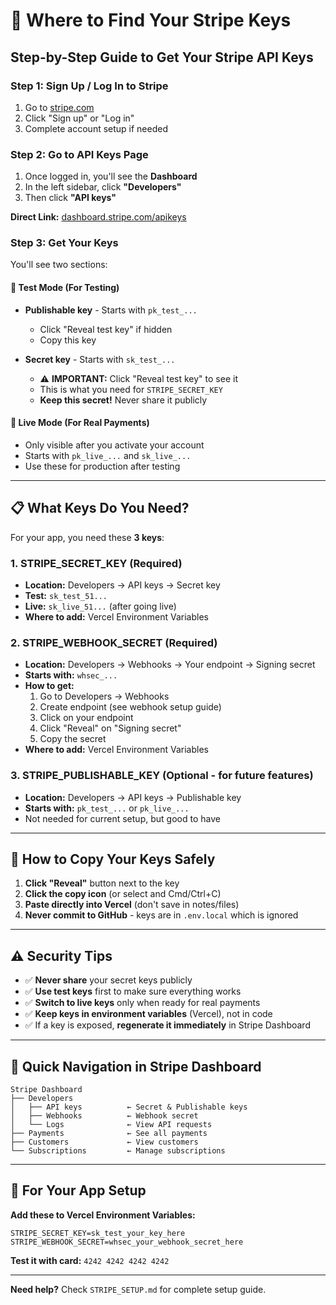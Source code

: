 # 🔑 Where to Find Your Stripe Keys

## Step-by-Step Guide to Get Your Stripe API Keys

### Step 1: Sign Up / Log In to Stripe
1. Go to [stripe.com](https://stripe.com)
2. Click "Sign up" or "Log in"
3. Complete account setup if needed

### Step 2: Go to API Keys Page
1. Once logged in, you'll see the **Dashboard**
2. In the left sidebar, click **"Developers"**
3. Then click **"API keys"**

**Direct Link:** [dashboard.stripe.com/apikeys](https://dashboard.stripe.com/apikeys)

### Step 3: Get Your Keys

You'll see two sections:

#### 📌 **Test Mode** (For Testing)
- **Publishable key** - Starts with `pk_test_...`
  - Click "Reveal test key" if hidden
  - Copy this key
  
- **Secret key** - Starts with `sk_test_...`
  - ⚠️ **IMPORTANT:** Click "Reveal test key" to see it
  - This is what you need for `STRIPE_SECRET_KEY`
  - **Keep this secret!** Never share it publicly

#### 🚀 **Live Mode** (For Real Payments)
- Only visible after you activate your account
- Starts with `pk_live_...` and `sk_live_...`
- Use these for production after testing

---

## 📋 What Keys Do You Need?

For your app, you need these **3 keys**:

### 1. **STRIPE_SECRET_KEY** (Required)
- **Location:** Developers → API keys → Secret key
- **Test:** `sk_test_51...`
- **Live:** `sk_live_51...` (after going live)
- **Where to add:** Vercel Environment Variables

### 2. **STRIPE_WEBHOOK_SECRET** (Required)
- **Location:** Developers → Webhooks → Your endpoint → Signing secret
- **Starts with:** `whsec_...`
- **How to get:**
  1. Go to Developers → Webhooks
  2. Create endpoint (see webhook setup guide)
  3. Click on your endpoint
  4. Click "Reveal" on "Signing secret"
  5. Copy the secret
- **Where to add:** Vercel Environment Variables

### 3. **STRIPE_PUBLISHABLE_KEY** (Optional - for future features)
- **Location:** Developers → API keys → Publishable key
- **Starts with:** `pk_test_...` or `pk_live_...`
- Not needed for current setup, but good to have

---

## 🔐 How to Copy Your Keys Safely

1. **Click "Reveal"** button next to the key
2. **Click the copy icon** (or select and Cmd/Ctrl+C)
3. **Paste directly into Vercel** (don't save in notes/files)
4. **Never commit to GitHub** - keys are in `.env.local` which is ignored

---

## ⚠️ Security Tips

- ✅ **Never share** your secret keys publicly
- ✅ **Use test keys** first to make sure everything works
- ✅ **Switch to live keys** only when ready for real payments
- ✅ **Keep keys in environment variables** (Vercel), not in code
- ✅ If a key is exposed, **regenerate it immediately** in Stripe Dashboard

---

## 📍 Quick Navigation in Stripe Dashboard

```
Stripe Dashboard
├── Developers
│   ├── API keys          ← Secret & Publishable keys
│   ├── Webhooks          ← Webhook secret
│   └── Logs              ← View API requests
├── Payments              ← See all payments
├── Customers             ← View customers
└── Subscriptions         ← Manage subscriptions
```

---

## 🎯 For Your App Setup

**Add these to Vercel Environment Variables:**

```
STRIPE_SECRET_KEY=sk_test_your_key_here
STRIPE_WEBHOOK_SECRET=whsec_your_webhook_secret_here
```

**Test it with card:** `4242 4242 4242 4242`

---

**Need help?** Check `STRIPE_SETUP.md` for complete setup guide.

